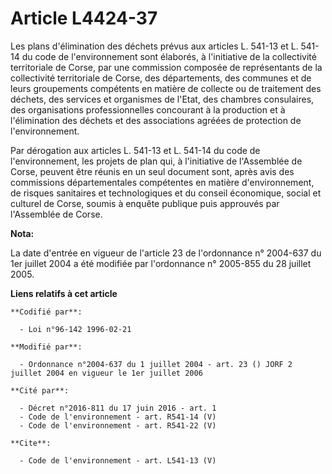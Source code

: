 # Article L4424-37

Les plans d'élimination des déchets prévus aux articles L. 541-13 et L. 541-14 du code de l'environnement sont élaborés, à
l'initiative de la collectivité territoriale de Corse, par une commission composée de représentants de la collectivité
territoriale de Corse, des départements, des communes et de leurs groupements compétents en matière de collecte ou de
traitement des déchets, des services et organismes de l'Etat, des chambres consulaires, des organisations professionnelles
concourant à la production et à l'élimination des déchets et des associations agréées de protection de l'environnement. 

Par dérogation aux articles L. 541-13 et L. 541-14 du code de l'environnement, les projets de plan qui, à l'initiative de
l'Assemblée de Corse, peuvent être réunis en un seul document sont, après avis des commissions départementales compétentes en
matière d'environnement, de risques sanitaires et technologiques et du conseil économique, social et culturel de Corse,
soumis à enquête publique puis approuvés par l'Assemblée de Corse.

**Nota:**

La date d'entrée en vigueur de l'article 23 de l'ordonnance n° 2004-637 du 1er juillet 2004 a été modifiée par l'ordonnance
n° 2005-855 du 28 juillet 2005.

**Liens relatifs à cet article**

	**Codifié par**:

	  - Loi n°96-142 1996-02-21

	**Modifié par**:

	  - Ordonnance n°2004-637 du 1 juillet 2004 - art. 23 () JORF 2 juillet 2004 en vigueur le 1er juillet 2006

	**Cité par**:

	  - Décret n°2016-811 du 17 juin 2016 - art. 1
	  - Code de l'environnement - art. R541-14 (V)
	  - Code de l'environnement - art. R541-22 (V)

	**Cite**:

	  - Code de l'environnement - art. L541-13 (V)
